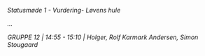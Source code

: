 *Statusmøde 1 - Vurdering- Løvens hule*

*...*

*GRUPPE 12 | 14:55 - 15:10 | Holger, Rolf Karmark Andersen, Simon Stougaard*
